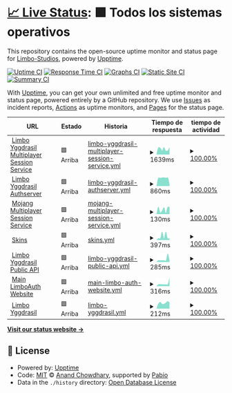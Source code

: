 # [📈 Live Status](https://Limbo-Studios.github.io/limbo-status-page): <!--live status--> **🟩 Todos los sistemas operativos**

This repository contains the open-source uptime monitor and status page for [Limbo-Studios](https://Limbo-Studios.github.io/limbo-status-page), powered by [Upptime](https://github.com/upptime/upptime).

[![Uptime CI](https://github.com/Limbo-Studios/limbo-status-page/workflows/Uptime%20CI/badge.svg)](https://github.com/Limbo-Studios/limbo-status-page/actions?query=workflow%3A%22Uptime+CI%22)
[![Response Time CI](https://github.com/Limbo-Studios/limbo-status-page/workflows/Response%20Time%20CI/badge.svg)](https://github.com/Limbo-Studios/limbo-status-page/actions?query=workflow%3A%22Response+Time+CI%22)
[![Graphs CI](https://github.com/Limbo-Studios/limbo-status-page/workflows/Graphs%20CI/badge.svg)](https://github.com/Limbo-Studios/limbo-status-page/actions?query=workflow%3A%22Graphs+CI%22)
[![Static Site CI](https://github.com/Limbo-Studios/limbo-status-page/workflows/Static%20Site%20CI/badge.svg)](https://github.com/Limbo-Studios/limbo-status-page/actions?query=workflow%3A%22Static+Site+CI%22)
[![Summary CI](https://github.com/Limbo-Studios/limbo-status-page/workflows/Summary%20CI/badge.svg)](https://github.com/Limbo-Studios/limbo-status-page/actions?query=workflow%3A%22Summary+CI%22)

With [Upptime](https://upptime.js.org), you can get your own unlimited and free uptime monitor and status page, powered entirely by a GitHub repository. We use [Issues](https://github.com/Limbo-Studios/limbo-status-page/issues) as incident reports, [Actions](https://github.com/Limbo-Studios/limbo-status-page/actions) as uptime monitors, and [Pages](https://Limbo-Studios.github.io/limbo-status-page) for the status page.

<!--start: status pages-->
<!-- This summary is generated by Upptime (https://github.com/upptime/upptime) -->
<!-- Do not edit this manually, your changes will be overwritten -->
<!-- prettier-ignore -->
| URL | Estado | Historia | Tiempo de respuesta | tiempo de actividad |
| --- | ------ | ------- | ------------- | ------ |
| <img alt="" src="https://icons.duckduckgo.com/ip3/auth.lsmp.site.ico" height="13"> [Limbo Yggdrasil Multiplayer Session Service](https://auth.lsmp.site/api/yggdrasil/sessionserver) | 🟩 Arriba | [limbo-yggdrasil-multiplayer-session-service.yml](https://github.com/Limbo-Studios/limbo-status-page/commits/HEAD/history/limbo-yggdrasil-multiplayer-session-service.yml) | <details><summary><img alt="Gráfico de tiempo de respuesta" src="./graphs/limbo-yggdrasil-multiplayer-session-service/response-time-week.png" height="20"> 1639ms</summary><br><a href="https://status.lsmp.site/history/limbo-yggdrasil-multiplayer-session-service"><img alt="Tiempo de respuesta 1228" src="https://img.shields.io/endpoint?url=https%3A%2F%2Fraw.githubusercontent.com%2FLimbo-Studios%2Flimbo-status-page%2FHEAD%2Fapi%2Flimbo-yggdrasil-multiplayer-session-service%2Fresponse-time.json"></a><br><a href="https://status.lsmp.site/history/limbo-yggdrasil-multiplayer-session-service"><img alt="Tiempo de respuesta de 24 horas. 2082" src="https://img.shields.io/endpoint?url=https%3A%2F%2Fraw.githubusercontent.com%2FLimbo-Studios%2Flimbo-status-page%2FHEAD%2Fapi%2Flimbo-yggdrasil-multiplayer-session-service%2Fresponse-time-day.json"></a><br><a href="https://status.lsmp.site/history/limbo-yggdrasil-multiplayer-session-service"><img alt="Tiempo de respuesta de 7 días. 1639" src="https://img.shields.io/endpoint?url=https%3A%2F%2Fraw.githubusercontent.com%2FLimbo-Studios%2Flimbo-status-page%2FHEAD%2Fapi%2Flimbo-yggdrasil-multiplayer-session-service%2Fresponse-time-week.json"></a><br><a href="https://status.lsmp.site/history/limbo-yggdrasil-multiplayer-session-service"><img alt="Tiempo de respuesta de 30 días. 1495" src="https://img.shields.io/endpoint?url=https%3A%2F%2Fraw.githubusercontent.com%2FLimbo-Studios%2Flimbo-status-page%2FHEAD%2Fapi%2Flimbo-yggdrasil-multiplayer-session-service%2Fresponse-time-month.json"></a><br><a href="https://status.lsmp.site/history/limbo-yggdrasil-multiplayer-session-service"><img alt="Tiempo de respuesta de un año. 1228" src="https://img.shields.io/endpoint?url=https%3A%2F%2Fraw.githubusercontent.com%2FLimbo-Studios%2Flimbo-status-page%2FHEAD%2Fapi%2Flimbo-yggdrasil-multiplayer-session-service%2Fresponse-time-year.json"></a></details> | <details><summary><a href="https://status.lsmp.site/history/limbo-yggdrasil-multiplayer-session-service">100.00%</a></summary><a href="https://status.lsmp.site/history/limbo-yggdrasil-multiplayer-session-service"><img alt="tiempo de actividad 94.23%" src="https://img.shields.io/endpoint?url=https%3A%2F%2Fraw.githubusercontent.com%2FLimbo-Studios%2Flimbo-status-page%2FHEAD%2Fapi%2Flimbo-yggdrasil-multiplayer-session-service%2Fuptime.json"></a><br><a href="https://status.lsmp.site/history/limbo-yggdrasil-multiplayer-session-service"><img alt="tiempo de actividad de 24 horas 100.00%" src="https://img.shields.io/endpoint?url=https%3A%2F%2Fraw.githubusercontent.com%2FLimbo-Studios%2Flimbo-status-page%2FHEAD%2Fapi%2Flimbo-yggdrasil-multiplayer-session-service%2Fuptime-day.json"></a><br><a href="https://status.lsmp.site/history/limbo-yggdrasil-multiplayer-session-service"><img alt="tiempo de actividad de 7 días 100.00%" src="https://img.shields.io/endpoint?url=https%3A%2F%2Fraw.githubusercontent.com%2FLimbo-Studios%2Flimbo-status-page%2FHEAD%2Fapi%2Flimbo-yggdrasil-multiplayer-session-service%2Fuptime-week.json"></a><br><a href="https://status.lsmp.site/history/limbo-yggdrasil-multiplayer-session-service"><img alt="tiempo de actividad de 30 días 89.74%" src="https://img.shields.io/endpoint?url=https%3A%2F%2Fraw.githubusercontent.com%2FLimbo-Studios%2Flimbo-status-page%2FHEAD%2Fapi%2Flimbo-yggdrasil-multiplayer-session-service%2Fuptime-month.json"></a><br><a href="https://status.lsmp.site/history/limbo-yggdrasil-multiplayer-session-service"><img alt="tiempo de actividad de un año 94.23%" src="https://img.shields.io/endpoint?url=https%3A%2F%2Fraw.githubusercontent.com%2FLimbo-Studios%2Flimbo-status-page%2FHEAD%2Fapi%2Flimbo-yggdrasil-multiplayer-session-service%2Fuptime-year.json"></a></details>
| <img alt="" src="https://icons.duckduckgo.com/ip3/auth.lsmp.site.ico" height="13"> [Limbo Yggdrasil Authserver](https://auth.lsmp.site/api/yggdrasil) | 🟩 Arriba | [limbo-yggdrasil-authserver.yml](https://github.com/Limbo-Studios/limbo-status-page/commits/HEAD/history/limbo-yggdrasil-authserver.yml) | <details><summary><img alt="Gráfico de tiempo de respuesta" src="./graphs/limbo-yggdrasil-authserver/response-time-week.png" height="20"> 860ms</summary><br><a href="https://status.lsmp.site/history/limbo-yggdrasil-authserver"><img alt="Tiempo de respuesta 482" src="https://img.shields.io/endpoint?url=https%3A%2F%2Fraw.githubusercontent.com%2FLimbo-Studios%2Flimbo-status-page%2FHEAD%2Fapi%2Flimbo-yggdrasil-authserver%2Fresponse-time.json"></a><br><a href="https://status.lsmp.site/history/limbo-yggdrasil-authserver"><img alt="Tiempo de respuesta de 24 horas. 981" src="https://img.shields.io/endpoint?url=https%3A%2F%2Fraw.githubusercontent.com%2FLimbo-Studios%2Flimbo-status-page%2FHEAD%2Fapi%2Flimbo-yggdrasil-authserver%2Fresponse-time-day.json"></a><br><a href="https://status.lsmp.site/history/limbo-yggdrasil-authserver"><img alt="Tiempo de respuesta de 7 días. 860" src="https://img.shields.io/endpoint?url=https%3A%2F%2Fraw.githubusercontent.com%2FLimbo-Studios%2Flimbo-status-page%2FHEAD%2Fapi%2Flimbo-yggdrasil-authserver%2Fresponse-time-week.json"></a><br><a href="https://status.lsmp.site/history/limbo-yggdrasil-authserver"><img alt="Tiempo de respuesta de 30 días. 684" src="https://img.shields.io/endpoint?url=https%3A%2F%2Fraw.githubusercontent.com%2FLimbo-Studios%2Flimbo-status-page%2FHEAD%2Fapi%2Flimbo-yggdrasil-authserver%2Fresponse-time-month.json"></a><br><a href="https://status.lsmp.site/history/limbo-yggdrasil-authserver"><img alt="Tiempo de respuesta de un año. 482" src="https://img.shields.io/endpoint?url=https%3A%2F%2Fraw.githubusercontent.com%2FLimbo-Studios%2Flimbo-status-page%2FHEAD%2Fapi%2Flimbo-yggdrasil-authserver%2Fresponse-time-year.json"></a></details> | <details><summary><a href="https://status.lsmp.site/history/limbo-yggdrasil-authserver">100.00%</a></summary><a href="https://status.lsmp.site/history/limbo-yggdrasil-authserver"><img alt="tiempo de actividad 89.09%" src="https://img.shields.io/endpoint?url=https%3A%2F%2Fraw.githubusercontent.com%2FLimbo-Studios%2Flimbo-status-page%2FHEAD%2Fapi%2Flimbo-yggdrasil-authserver%2Fuptime.json"></a><br><a href="https://status.lsmp.site/history/limbo-yggdrasil-authserver"><img alt="tiempo de actividad de 24 horas 100.00%" src="https://img.shields.io/endpoint?url=https%3A%2F%2Fraw.githubusercontent.com%2FLimbo-Studios%2Flimbo-status-page%2FHEAD%2Fapi%2Flimbo-yggdrasil-authserver%2Fuptime-day.json"></a><br><a href="https://status.lsmp.site/history/limbo-yggdrasil-authserver"><img alt="tiempo de actividad de 7 días 100.00%" src="https://img.shields.io/endpoint?url=https%3A%2F%2Fraw.githubusercontent.com%2FLimbo-Studios%2Flimbo-status-page%2FHEAD%2Fapi%2Flimbo-yggdrasil-authserver%2Fuptime-week.json"></a><br><a href="https://status.lsmp.site/history/limbo-yggdrasil-authserver"><img alt="tiempo de actividad de 30 días 89.74%" src="https://img.shields.io/endpoint?url=https%3A%2F%2Fraw.githubusercontent.com%2FLimbo-Studios%2Flimbo-status-page%2FHEAD%2Fapi%2Flimbo-yggdrasil-authserver%2Fuptime-month.json"></a><br><a href="https://status.lsmp.site/history/limbo-yggdrasil-authserver"><img alt="tiempo de actividad de un año 89.09%" src="https://img.shields.io/endpoint?url=https%3A%2F%2Fraw.githubusercontent.com%2FLimbo-Studios%2Flimbo-status-page%2FHEAD%2Fapi%2Flimbo-yggdrasil-authserver%2Fuptime-year.json"></a></details>
| <img alt="" src="https://icons.duckduckgo.com/ip3/session.minecraft.net.ico" height="13"> [Mojang Multiplayer Session Service](http://session.minecraft.net) | 🟩 Arriba | [mojang-multiplayer-session-service.yml](https://github.com/Limbo-Studios/limbo-status-page/commits/HEAD/history/mojang-multiplayer-session-service.yml) | <details><summary><img alt="Gráfico de tiempo de respuesta" src="./graphs/mojang-multiplayer-session-service/response-time-week.png" height="20"> 130ms</summary><br><a href="https://status.lsmp.site/history/mojang-multiplayer-session-service"><img alt="Tiempo de respuesta 115" src="https://img.shields.io/endpoint?url=https%3A%2F%2Fraw.githubusercontent.com%2FLimbo-Studios%2Flimbo-status-page%2FHEAD%2Fapi%2Fmojang-multiplayer-session-service%2Fresponse-time.json"></a><br><a href="https://status.lsmp.site/history/mojang-multiplayer-session-service"><img alt="Tiempo de respuesta de 24 horas. 138" src="https://img.shields.io/endpoint?url=https%3A%2F%2Fraw.githubusercontent.com%2FLimbo-Studios%2Flimbo-status-page%2FHEAD%2Fapi%2Fmojang-multiplayer-session-service%2Fresponse-time-day.json"></a><br><a href="https://status.lsmp.site/history/mojang-multiplayer-session-service"><img alt="Tiempo de respuesta de 7 días. 130" src="https://img.shields.io/endpoint?url=https%3A%2F%2Fraw.githubusercontent.com%2FLimbo-Studios%2Flimbo-status-page%2FHEAD%2Fapi%2Fmojang-multiplayer-session-service%2Fresponse-time-week.json"></a><br><a href="https://status.lsmp.site/history/mojang-multiplayer-session-service"><img alt="Tiempo de respuesta de 30 días. 134" src="https://img.shields.io/endpoint?url=https%3A%2F%2Fraw.githubusercontent.com%2FLimbo-Studios%2Flimbo-status-page%2FHEAD%2Fapi%2Fmojang-multiplayer-session-service%2Fresponse-time-month.json"></a><br><a href="https://status.lsmp.site/history/mojang-multiplayer-session-service"><img alt="Tiempo de respuesta de un año. 115" src="https://img.shields.io/endpoint?url=https%3A%2F%2Fraw.githubusercontent.com%2FLimbo-Studios%2Flimbo-status-page%2FHEAD%2Fapi%2Fmojang-multiplayer-session-service%2Fresponse-time-year.json"></a></details> | <details><summary><a href="https://status.lsmp.site/history/mojang-multiplayer-session-service">100.00%</a></summary><a href="https://status.lsmp.site/history/mojang-multiplayer-session-service"><img alt="tiempo de actividad 100.00%" src="https://img.shields.io/endpoint?url=https%3A%2F%2Fraw.githubusercontent.com%2FLimbo-Studios%2Flimbo-status-page%2FHEAD%2Fapi%2Fmojang-multiplayer-session-service%2Fuptime.json"></a><br><a href="https://status.lsmp.site/history/mojang-multiplayer-session-service"><img alt="tiempo de actividad de 24 horas 100.00%" src="https://img.shields.io/endpoint?url=https%3A%2F%2Fraw.githubusercontent.com%2FLimbo-Studios%2Flimbo-status-page%2FHEAD%2Fapi%2Fmojang-multiplayer-session-service%2Fuptime-day.json"></a><br><a href="https://status.lsmp.site/history/mojang-multiplayer-session-service"><img alt="tiempo de actividad de 7 días 100.00%" src="https://img.shields.io/endpoint?url=https%3A%2F%2Fraw.githubusercontent.com%2FLimbo-Studios%2Flimbo-status-page%2FHEAD%2Fapi%2Fmojang-multiplayer-session-service%2Fuptime-week.json"></a><br><a href="https://status.lsmp.site/history/mojang-multiplayer-session-service"><img alt="tiempo de actividad de 30 días 100.00%" src="https://img.shields.io/endpoint?url=https%3A%2F%2Fraw.githubusercontent.com%2FLimbo-Studios%2Flimbo-status-page%2FHEAD%2Fapi%2Fmojang-multiplayer-session-service%2Fuptime-month.json"></a><br><a href="https://status.lsmp.site/history/mojang-multiplayer-session-service"><img alt="tiempo de actividad de un año 100.00%" src="https://img.shields.io/endpoint?url=https%3A%2F%2Fraw.githubusercontent.com%2FLimbo-Studios%2Flimbo-status-page%2FHEAD%2Fapi%2Fmojang-multiplayer-session-service%2Fuptime-year.json"></a></details>
| <img alt="" src="https://icons.duckduckgo.com/ip3/auth.lsmp.site.ico" height="13"> [Skins](https://auth.lsmp.site/texture) | 🟩 Arriba | [skins.yml](https://github.com/Limbo-Studios/limbo-status-page/commits/HEAD/history/skins.yml) | <details><summary><img alt="Gráfico de tiempo de respuesta" src="./graphs/skins/response-time-week.png" height="20"> 397ms</summary><br><a href="https://status.lsmp.site/history/skins"><img alt="Tiempo de respuesta 363" src="https://img.shields.io/endpoint?url=https%3A%2F%2Fraw.githubusercontent.com%2FLimbo-Studios%2Flimbo-status-page%2FHEAD%2Fapi%2Fskins%2Fresponse-time.json"></a><br><a href="https://status.lsmp.site/history/skins"><img alt="Tiempo de respuesta de 24 horas. 193" src="https://img.shields.io/endpoint?url=https%3A%2F%2Fraw.githubusercontent.com%2FLimbo-Studios%2Flimbo-status-page%2FHEAD%2Fapi%2Fskins%2Fresponse-time-day.json"></a><br><a href="https://status.lsmp.site/history/skins"><img alt="Tiempo de respuesta de 7 días. 397" src="https://img.shields.io/endpoint?url=https%3A%2F%2Fraw.githubusercontent.com%2FLimbo-Studios%2Flimbo-status-page%2FHEAD%2Fapi%2Fskins%2Fresponse-time-week.json"></a><br><a href="https://status.lsmp.site/history/skins"><img alt="Tiempo de respuesta de 30 días. 439" src="https://img.shields.io/endpoint?url=https%3A%2F%2Fraw.githubusercontent.com%2FLimbo-Studios%2Flimbo-status-page%2FHEAD%2Fapi%2Fskins%2Fresponse-time-month.json"></a><br><a href="https://status.lsmp.site/history/skins"><img alt="Tiempo de respuesta de un año. 363" src="https://img.shields.io/endpoint?url=https%3A%2F%2Fraw.githubusercontent.com%2FLimbo-Studios%2Flimbo-status-page%2FHEAD%2Fapi%2Fskins%2Fresponse-time-year.json"></a></details> | <details><summary><a href="https://status.lsmp.site/history/skins">100.00%</a></summary><a href="https://status.lsmp.site/history/skins"><img alt="tiempo de actividad 94.24%" src="https://img.shields.io/endpoint?url=https%3A%2F%2Fraw.githubusercontent.com%2FLimbo-Studios%2Flimbo-status-page%2FHEAD%2Fapi%2Fskins%2Fuptime.json"></a><br><a href="https://status.lsmp.site/history/skins"><img alt="tiempo de actividad de 24 horas 100.00%" src="https://img.shields.io/endpoint?url=https%3A%2F%2Fraw.githubusercontent.com%2FLimbo-Studios%2Flimbo-status-page%2FHEAD%2Fapi%2Fskins%2Fuptime-day.json"></a><br><a href="https://status.lsmp.site/history/skins"><img alt="tiempo de actividad de 7 días 100.00%" src="https://img.shields.io/endpoint?url=https%3A%2F%2Fraw.githubusercontent.com%2FLimbo-Studios%2Flimbo-status-page%2FHEAD%2Fapi%2Fskins%2Fuptime-week.json"></a><br><a href="https://status.lsmp.site/history/skins"><img alt="tiempo de actividad de 30 días 89.74%" src="https://img.shields.io/endpoint?url=https%3A%2F%2Fraw.githubusercontent.com%2FLimbo-Studios%2Flimbo-status-page%2FHEAD%2Fapi%2Fskins%2Fuptime-month.json"></a><br><a href="https://status.lsmp.site/history/skins"><img alt="tiempo de actividad de un año 94.24%" src="https://img.shields.io/endpoint?url=https%3A%2F%2Fraw.githubusercontent.com%2FLimbo-Studios%2Flimbo-status-page%2FHEAD%2Fapi%2Fskins%2Fuptime-year.json"></a></details>
| <img alt="" src="https://icons.duckduckgo.com/ip3/auth.lsmp.site.ico" height="13"> [Limbo Yggdrasil Public API](https://auth.lsmp.site/api/yggdrasil) | 🟩 Arriba | [limbo-yggdrasil-public-api.yml](https://github.com/Limbo-Studios/limbo-status-page/commits/HEAD/history/limbo-yggdrasil-public-api.yml) | <details><summary><img alt="Gráfico de tiempo de respuesta" src="./graphs/limbo-yggdrasil-public-api/response-time-week.png" height="20"> 285ms</summary><br><a href="https://status.lsmp.site/history/limbo-yggdrasil-public-api"><img alt="Tiempo de respuesta 289" src="https://img.shields.io/endpoint?url=https%3A%2F%2Fraw.githubusercontent.com%2FLimbo-Studios%2Flimbo-status-page%2FHEAD%2Fapi%2Flimbo-yggdrasil-public-api%2Fresponse-time.json"></a><br><a href="https://status.lsmp.site/history/limbo-yggdrasil-public-api"><img alt="Tiempo de respuesta de 24 horas. 151" src="https://img.shields.io/endpoint?url=https%3A%2F%2Fraw.githubusercontent.com%2FLimbo-Studios%2Flimbo-status-page%2FHEAD%2Fapi%2Flimbo-yggdrasil-public-api%2Fresponse-time-day.json"></a><br><a href="https://status.lsmp.site/history/limbo-yggdrasil-public-api"><img alt="Tiempo de respuesta de 7 días. 285" src="https://img.shields.io/endpoint?url=https%3A%2F%2Fraw.githubusercontent.com%2FLimbo-Studios%2Flimbo-status-page%2FHEAD%2Fapi%2Flimbo-yggdrasil-public-api%2Fresponse-time-week.json"></a><br><a href="https://status.lsmp.site/history/limbo-yggdrasil-public-api"><img alt="Tiempo de respuesta de 30 días. 331" src="https://img.shields.io/endpoint?url=https%3A%2F%2Fraw.githubusercontent.com%2FLimbo-Studios%2Flimbo-status-page%2FHEAD%2Fapi%2Flimbo-yggdrasil-public-api%2Fresponse-time-month.json"></a><br><a href="https://status.lsmp.site/history/limbo-yggdrasil-public-api"><img alt="Tiempo de respuesta de un año. 289" src="https://img.shields.io/endpoint?url=https%3A%2F%2Fraw.githubusercontent.com%2FLimbo-Studios%2Flimbo-status-page%2FHEAD%2Fapi%2Flimbo-yggdrasil-public-api%2Fresponse-time-year.json"></a></details> | <details><summary><a href="https://status.lsmp.site/history/limbo-yggdrasil-public-api">100.00%</a></summary><a href="https://status.lsmp.site/history/limbo-yggdrasil-public-api"><img alt="tiempo de actividad 89.08%" src="https://img.shields.io/endpoint?url=https%3A%2F%2Fraw.githubusercontent.com%2FLimbo-Studios%2Flimbo-status-page%2FHEAD%2Fapi%2Flimbo-yggdrasil-public-api%2Fuptime.json"></a><br><a href="https://status.lsmp.site/history/limbo-yggdrasil-public-api"><img alt="tiempo de actividad de 24 horas 100.00%" src="https://img.shields.io/endpoint?url=https%3A%2F%2Fraw.githubusercontent.com%2FLimbo-Studios%2Flimbo-status-page%2FHEAD%2Fapi%2Flimbo-yggdrasil-public-api%2Fuptime-day.json"></a><br><a href="https://status.lsmp.site/history/limbo-yggdrasil-public-api"><img alt="tiempo de actividad de 7 días 100.00%" src="https://img.shields.io/endpoint?url=https%3A%2F%2Fraw.githubusercontent.com%2FLimbo-Studios%2Flimbo-status-page%2FHEAD%2Fapi%2Flimbo-yggdrasil-public-api%2Fuptime-week.json"></a><br><a href="https://status.lsmp.site/history/limbo-yggdrasil-public-api"><img alt="tiempo de actividad de 30 días 89.74%" src="https://img.shields.io/endpoint?url=https%3A%2F%2Fraw.githubusercontent.com%2FLimbo-Studios%2Flimbo-status-page%2FHEAD%2Fapi%2Flimbo-yggdrasil-public-api%2Fuptime-month.json"></a><br><a href="https://status.lsmp.site/history/limbo-yggdrasil-public-api"><img alt="tiempo de actividad de un año 89.08%" src="https://img.shields.io/endpoint?url=https%3A%2F%2Fraw.githubusercontent.com%2FLimbo-Studios%2Flimbo-status-page%2FHEAD%2Fapi%2Flimbo-yggdrasil-public-api%2Fuptime-year.json"></a></details>
| <img alt="" src="https://icons.duckduckgo.com/ip3/auth.lsmp.site.ico" height="13"> [Main LimboAuth Website](https://auth.lsmp.site/) | 🟩 Arriba | [main-limbo-auth-website.yml](https://github.com/Limbo-Studios/limbo-status-page/commits/HEAD/history/main-limbo-auth-website.yml) | <details><summary><img alt="Gráfico de tiempo de respuesta" src="./graphs/main-limbo-auth-website/response-time-week.png" height="20"> 316ms</summary><br><a href="https://status.lsmp.site/history/main-limbo-auth-website"><img alt="Tiempo de respuesta 266" src="https://img.shields.io/endpoint?url=https%3A%2F%2Fraw.githubusercontent.com%2FLimbo-Studios%2Flimbo-status-page%2FHEAD%2Fapi%2Fmain-limbo-auth-website%2Fresponse-time.json"></a><br><a href="https://status.lsmp.site/history/main-limbo-auth-website"><img alt="Tiempo de respuesta de 24 horas. 219" src="https://img.shields.io/endpoint?url=https%3A%2F%2Fraw.githubusercontent.com%2FLimbo-Studios%2Flimbo-status-page%2FHEAD%2Fapi%2Fmain-limbo-auth-website%2Fresponse-time-day.json"></a><br><a href="https://status.lsmp.site/history/main-limbo-auth-website"><img alt="Tiempo de respuesta de 7 días. 316" src="https://img.shields.io/endpoint?url=https%3A%2F%2Fraw.githubusercontent.com%2FLimbo-Studios%2Flimbo-status-page%2FHEAD%2Fapi%2Fmain-limbo-auth-website%2Fresponse-time-week.json"></a><br><a href="https://status.lsmp.site/history/main-limbo-auth-website"><img alt="Tiempo de respuesta de 30 días. 268" src="https://img.shields.io/endpoint?url=https%3A%2F%2Fraw.githubusercontent.com%2FLimbo-Studios%2Flimbo-status-page%2FHEAD%2Fapi%2Fmain-limbo-auth-website%2Fresponse-time-month.json"></a><br><a href="https://status.lsmp.site/history/main-limbo-auth-website"><img alt="Tiempo de respuesta de un año. 266" src="https://img.shields.io/endpoint?url=https%3A%2F%2Fraw.githubusercontent.com%2FLimbo-Studios%2Flimbo-status-page%2FHEAD%2Fapi%2Fmain-limbo-auth-website%2Fresponse-time-year.json"></a></details> | <details><summary><a href="https://status.lsmp.site/history/main-limbo-auth-website">100.00%</a></summary><a href="https://status.lsmp.site/history/main-limbo-auth-website"><img alt="tiempo de actividad 94.70%" src="https://img.shields.io/endpoint?url=https%3A%2F%2Fraw.githubusercontent.com%2FLimbo-Studios%2Flimbo-status-page%2FHEAD%2Fapi%2Fmain-limbo-auth-website%2Fuptime.json"></a><br><a href="https://status.lsmp.site/history/main-limbo-auth-website"><img alt="tiempo de actividad de 24 horas 100.00%" src="https://img.shields.io/endpoint?url=https%3A%2F%2Fraw.githubusercontent.com%2FLimbo-Studios%2Flimbo-status-page%2FHEAD%2Fapi%2Fmain-limbo-auth-website%2Fuptime-day.json"></a><br><a href="https://status.lsmp.site/history/main-limbo-auth-website"><img alt="tiempo de actividad de 7 días 100.00%" src="https://img.shields.io/endpoint?url=https%3A%2F%2Fraw.githubusercontent.com%2FLimbo-Studios%2Flimbo-status-page%2FHEAD%2Fapi%2Fmain-limbo-auth-website%2Fuptime-week.json"></a><br><a href="https://status.lsmp.site/history/main-limbo-auth-website"><img alt="tiempo de actividad de 30 días 89.74%" src="https://img.shields.io/endpoint?url=https%3A%2F%2Fraw.githubusercontent.com%2FLimbo-Studios%2Flimbo-status-page%2FHEAD%2Fapi%2Fmain-limbo-auth-website%2Fuptime-month.json"></a><br><a href="https://status.lsmp.site/history/main-limbo-auth-website"><img alt="tiempo de actividad de un año 94.70%" src="https://img.shields.io/endpoint?url=https%3A%2F%2Fraw.githubusercontent.com%2FLimbo-Studios%2Flimbo-status-page%2FHEAD%2Fapi%2Fmain-limbo-auth-website%2Fuptime-year.json"></a></details>
| <img alt="" src="https://icons.duckduckgo.com/ip3/auth.lsmp.site.ico" height="13"> [Limbo Yggdrasil](https://auth.lsmp.site/api/yggdrasil/sessionserver/session/minecraft/profile) | 🟩 Arriba | [limbo-yggdrasil.yml](https://github.com/Limbo-Studios/limbo-status-page/commits/HEAD/history/limbo-yggdrasil.yml) | <details><summary><img alt="Gráfico de tiempo de respuesta" src="./graphs/limbo-yggdrasil/response-time-week.png" height="20"> 212ms</summary><br><a href="https://status.lsmp.site/history/limbo-yggdrasil"><img alt="Tiempo de respuesta 248" src="https://img.shields.io/endpoint?url=https%3A%2F%2Fraw.githubusercontent.com%2FLimbo-Studios%2Flimbo-status-page%2FHEAD%2Fapi%2Flimbo-yggdrasil%2Fresponse-time.json"></a><br><a href="https://status.lsmp.site/history/limbo-yggdrasil"><img alt="Tiempo de respuesta de 24 horas. 268" src="https://img.shields.io/endpoint?url=https%3A%2F%2Fraw.githubusercontent.com%2FLimbo-Studios%2Flimbo-status-page%2FHEAD%2Fapi%2Flimbo-yggdrasil%2Fresponse-time-day.json"></a><br><a href="https://status.lsmp.site/history/limbo-yggdrasil"><img alt="Tiempo de respuesta de 7 días. 212" src="https://img.shields.io/endpoint?url=https%3A%2F%2Fraw.githubusercontent.com%2FLimbo-Studios%2Flimbo-status-page%2FHEAD%2Fapi%2Flimbo-yggdrasil%2Fresponse-time-week.json"></a><br><a href="https://status.lsmp.site/history/limbo-yggdrasil"><img alt="Tiempo de respuesta de 30 días. 234" src="https://img.shields.io/endpoint?url=https%3A%2F%2Fraw.githubusercontent.com%2FLimbo-Studios%2Flimbo-status-page%2FHEAD%2Fapi%2Flimbo-yggdrasil%2Fresponse-time-month.json"></a><br><a href="https://status.lsmp.site/history/limbo-yggdrasil"><img alt="Tiempo de respuesta de un año. 248" src="https://img.shields.io/endpoint?url=https%3A%2F%2Fraw.githubusercontent.com%2FLimbo-Studios%2Flimbo-status-page%2FHEAD%2Fapi%2Flimbo-yggdrasil%2Fresponse-time-year.json"></a></details> | <details><summary><a href="https://status.lsmp.site/history/limbo-yggdrasil">100.00%</a></summary><a href="https://status.lsmp.site/history/limbo-yggdrasil"><img alt="tiempo de actividad 94.25%" src="https://img.shields.io/endpoint?url=https%3A%2F%2Fraw.githubusercontent.com%2FLimbo-Studios%2Flimbo-status-page%2FHEAD%2Fapi%2Flimbo-yggdrasil%2Fuptime.json"></a><br><a href="https://status.lsmp.site/history/limbo-yggdrasil"><img alt="tiempo de actividad de 24 horas 100.00%" src="https://img.shields.io/endpoint?url=https%3A%2F%2Fraw.githubusercontent.com%2FLimbo-Studios%2Flimbo-status-page%2FHEAD%2Fapi%2Flimbo-yggdrasil%2Fuptime-day.json"></a><br><a href="https://status.lsmp.site/history/limbo-yggdrasil"><img alt="tiempo de actividad de 7 días 100.00%" src="https://img.shields.io/endpoint?url=https%3A%2F%2Fraw.githubusercontent.com%2FLimbo-Studios%2Flimbo-status-page%2FHEAD%2Fapi%2Flimbo-yggdrasil%2Fuptime-week.json"></a><br><a href="https://status.lsmp.site/history/limbo-yggdrasil"><img alt="tiempo de actividad de 30 días 89.74%" src="https://img.shields.io/endpoint?url=https%3A%2F%2Fraw.githubusercontent.com%2FLimbo-Studios%2Flimbo-status-page%2FHEAD%2Fapi%2Flimbo-yggdrasil%2Fuptime-month.json"></a><br><a href="https://status.lsmp.site/history/limbo-yggdrasil"><img alt="tiempo de actividad de un año 94.25%" src="https://img.shields.io/endpoint?url=https%3A%2F%2Fraw.githubusercontent.com%2FLimbo-Studios%2Flimbo-status-page%2FHEAD%2Fapi%2Flimbo-yggdrasil%2Fuptime-year.json"></a></details>

<!--end: status pages-->

[**Visit our status website →**](https://Limbo-Studios.github.io/limbo-status-page)

## 📄 License

- Powered by: [Upptime](https://github.com/upptime/upptime)
- Code: [MIT](./LICENSE) © [Anand Chowdhary](https://anandchowdhary.com), supported by [Pabio](https://pabio.com)
- Data in the `./history` directory: [Open Database License](https://opendatacommons.org/licenses/odbl/1-0/)
